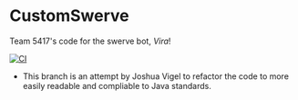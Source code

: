 # CustomSwerve

Team 5417's code for the swerve bot, _Vira_!

[![CI](https://github.com/frc5417/CustomSwerve/actions/workflows/main.yml/badge.svg)](https://github.com/frc5417/CustomSwerve/actions/workflows/main.yml)

- This branch is an attempt by Joshua Vigel to refactor the code to more easily readable and compliable to Java standards.
